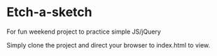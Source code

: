 # Etch-a-sketch

For fun weekend project to practice simple JS/jQuery

Simply clone the project and direct your browser to index.html to view.
